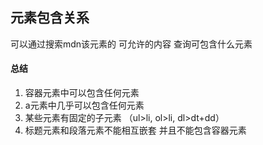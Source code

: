## 元素包含关系

可以通过搜索mdn该元素的 可允许的内容 查询可包含什么元素

#### 总结
1. 容器元素中可以包含任何元素
2. a元素中几乎可以包含任何元素
3. 某些元素有固定的子元素 （ul>li, ol>li, dl>dt+dd）
4. 标题元素和段落元素不能相互嵌套 并且不能包含容器元素